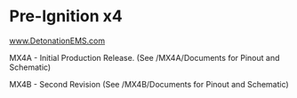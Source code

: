 # Pre-Ignition x4

www.DetonationEMS.com

MX4A - Initial Production Release. (See /MX4A/Documents for Pinout and Schematic) 

MX4B - Second Revision (See /MX4B/Documents for Pinout and Schematic)

